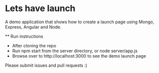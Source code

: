 Lets have launch
================

A demo application that shows how to create a launch page using Mongo, Express, Angular and Node. 

** Run instructions
- After cloning the repo
- Run npm start from the server directory, or node server/app.js
- Browse over to http://localhost:3000 to see the demo launch page

Please submit issues and pull requests :)
